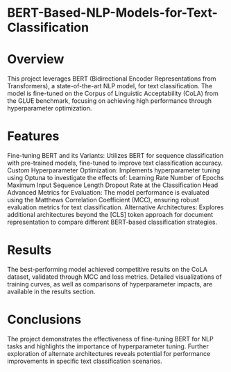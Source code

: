 # BERT-Based-NLP-Models-for-Text-Classification
# Overview
This project leverages BERT (Bidirectional Encoder Representations from Transformers), a state-of-the-art NLP model, for text classification. The model is fine-tuned on the Corpus of Linguistic Acceptability (CoLA) from the GLUE benchmark, focusing on achieving high performance through hyperparameter optimization.

# Features
Fine-tuning BERT and its Variants: Utilizes BERT for sequence classification with pre-trained models, fine-tuned to improve text classification accuracy.
Custom Hyperparameter Optimization: Implements hyperparameter tuning using Optuna to investigate the effects of:
Learning Rate
Number of Epochs
Maximum Input Sequence Length
Dropout Rate at the Classification Head
Advanced Metrics for Evaluation: The model performance is evaluated using the Matthews Correlation Coefficient (MCC), ensuring robust evaluation metrics for text classification.
Alternative Architectures: Explores additional architectures beyond the [CLS] token approach for document representation to compare different BERT-based classification strategies.
# Results
The best-performing model achieved competitive results on the CoLA dataset, validated through MCC and loss metrics. Detailed visualizations of training curves, as well as comparisons of hyperparameter impacts, are available in the results section.

# Conclusions
The project demonstrates the effectiveness of fine-tuning BERT for NLP tasks and highlights the importance of hyperparameter tuning. Further exploration of alternate architectures reveals potential for performance improvements in specific text classification scenarios.
